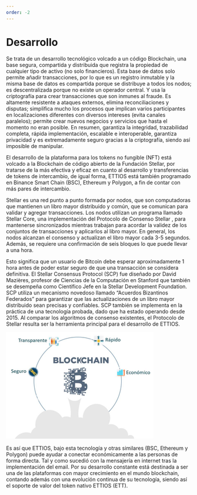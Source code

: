 ```yaml
---
order: -2
---
```

# Desarrollo

Se trata de un desarrollo tecnológico volcado a un código Blockchain, una base segura, compartida y distribuida que registra la propiedad de cualquier tipo de activo (no solo financieros). Esta base de datos solo permite añadir transacciones, por lo que es un registro inmutable y la misma base de datos es compartida porque se distribuye a todos los nodos; es descentralizada porque no existe un operador central. Y usa la criptografía para crear transacciones que son inmunes al fraude. Es altamente resistente a ataques externos, elimina reconciliaciones y disputas; simplifica mucho los procesos que implican varios participantes en localizaciones diferentes con diversos intereses (evita canales paralelos); permite crear nuevos negocios y servicios que hasta el momento no eran posible. En resumen, garantiza la integridad, trazabilidad completa, rápida implementación, escalable e interoperable, garantiza privacidad y es extremadamente seguro gracias a la criptografía, siendo así imposible de manipular.

El desarrollo de la plataforma para los tokens no fungible (NFT) está volcado a la Blockchain de código abierto de la Fundación Stellar, por tratarse de la más efectiva y eficaz en cuanto al desarrollo y transferencias de tokens de intercambio, de igual forma, ETTIOS está también programado en Binance Smart Chain (BSC), Ethereum y Polygon, a fin de contar con más pares de intercambio.

Stellar es una red punto a punto formada por nodos, que son computadoras que mantienen un libro mayor distribuido y común, que se comunican para validar y agregar transacciones. Los nodos utilizan un programa llamado Stellar Core, una implementación del Protocolo de Consenso Stellar , para mantenerse sincronizados mientras trabajan para acordar la validez de los conjuntos de transacciones y aplicarlos al libro mayor. En general, los nodos alcanzan el consenso y actualizan el libro mayor cada 3-5 segundos. Además, se requiere una confirmación de seis bloques lo que puede llevar a una hora.

Esto significa que un usuario de Bitcoin debe esperar aproximadamente 1 hora antes de poder estar seguro de que una transacción se considera definitiva. El Stellar Consensus Protocol (SCP) fue diseñado por David Mazières, profesor de Ciencias de la Computación en Stanford que también se desempeña como Científico Jefe en la Stellar Development Foundation. SCP utiliza un mecanismo novedoso llamado “Acuerdos Bizantinos Federados” para garantizar que las actualizaciones de un libro mayor distribuido sean precisas y confiables. SCP también se implementa en la práctica de una tecnología probada, dado que ha estado operando desde 2015. Al comparar los algoritmos de consenso existentes, el Protocolo de Stellar resulta ser la herramienta principal para el desarrollo de ETTIOS.

![**El propósito de esta red es permitir transacciones entre otras divisas a gran velocidad.**](../Images/blockchain.png)

Es así que ETTIOS, bajo esta tecnología y otras similares (BSC, Ethereum y Polygon) puede ayudar a conectar económicamente a las personas de forma directa. Tal y como sucedió con la mensajería en internet tras la implementación del email. Por su desarrollo constante está destinada a ser una de las plataformas con mayor crecimiento en el mundo blockchain, contando además con una evolución continua de su tecnología, siendo así el soporte de valor del token nativo ETTIOS (ETT).
